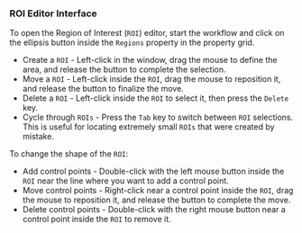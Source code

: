 ### ROI Editor Interface

To open the Region of Interest (`ROI`) editor, start the workflow and click on the ellipsis button inside the `Regions` property in the property grid.

- Create a `ROI` - Left-click in the window, drag the mouse to define the area, and release the button to complete the selection.
- Move a `ROI` - Left-click inside the `ROI`, drag the mouse to reposition it, and release the button to finalize the move.
- Delete a `ROI` - Left-click inside the `ROI` to select it, then press the `Delete` key.
- Cycle through `ROIs` - Press the `Tab` key to switch between `ROI` selections. This is useful for locating extremely small `ROIs` that were created by mistake.

To change the shape of the `ROI`:

- Add control points - Double-click with the left mouse button inside the `ROI` near the line where you want to add a control point.
- Move control points - Right-click near a control point inside the `ROI`, drag the mouse to reposition it, and release the button to complete the move.
- Delete control points -  Double-click with the right mouse button near a control point inside the `ROI` to remove it.